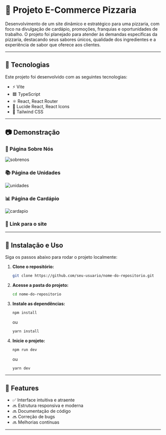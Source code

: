 # 📌 Projeto E-Commerce Pizzaria 

Desenvolvimento de um site dinâmico e estratégico para uma pizzaria, com foco na divulgação de cardápio, promoções, franquias e oportunidades de trabalho. O projeto foi planejado para atender às demandas específicas da pizzaria, destacando seus sabores únicos, qualidade dos ingredientes e a experiência de sabor que oferece aos clientes.

---

## 🚀 Tecnologias

Este projeto foi desenvolvido com as seguintes tecnologias:

- ⚡ Vite
- 🟦 TypeScript
- ⚛️ React, React Router
- 🎨 Lucide React, React Icons
- 💠 Tailwind CSS

---

## 📷 Demonstração

### 🏫 Página Sobre Nós

![sobrenos](https://github.com/user-attachments/assets/27c3e79e-66be-420b-8f79-965115bc89a4)

### 📚 Página de Unidades

![unidades](https://github.com/user-attachments/assets/5cd66b1e-cca5-4c4d-886f-88585719a95e)

### 📊 Página de Cardápio

![cardapio](https://github.com/user-attachments/assets/63841769-bae8-408c-97e8-44befcf485b8)

### 📱 Link para o site

---

## 🔧 Instalação e Uso

Siga os passos abaixo para rodar o projeto localmente:

1. **Clone o repositório:**
   ```bash
   git clone https://github.com/seu-usuario/nome-do-repositorio.git
   ```
2. **Acesse a pasta do projeto:**
   ```bash
   cd nome-do-repositorio
   ```
3. **Instale as dependências:**
   ```bash
   npm install
   ```
   ou
   ```bash
   yarn install
   ```
4. **Inicie o projeto:**
   ```bash
   npm run dev
   ```
   ou
   ```bash
   yarn dev
   ```

---

## 📄 Features

- ✅ Interface intuitiva e atraente
- 🔜 Estrutura responsiva e moderna
- 🔜 Documentação de código
- 🔜 Correção de bugs
- 🔜 Melhorias contínuas

---

